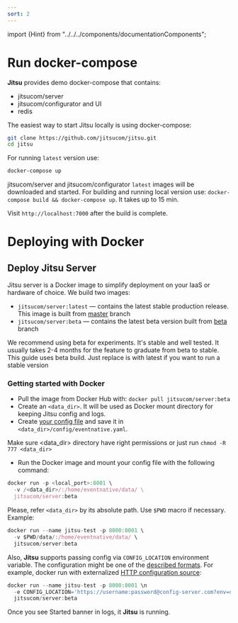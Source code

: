 ```yaml
---
sort: 2
---
```


import {Hint} from "../../../components/documentationComponents";

# Run docker-compose

**Jitsu** provides demo docker-compose that contains:
* jitsucom/server 
* jitsucom/configurator and UI
* redis

The easiest way to start Jitsu locally is using docker-compose:

```bash
git clone https://github.com/jitsucom/jitsu.git
cd jitsu
```

For running `latest` version use:

```bash
docker-compose up
```

<Hint>
    jitsucom/server and jitsucom/configurator <code inline="true">latest</code> images will be downloaded and started. 
    For building and running local version use: <code inline="true">docker-compose build && docker-compose up</code>. It takes up to 15 min.

</Hint>

Visit `http://localhost:7000` after the build is complete.

# Deploying with Docker

## Deploy Jitsu Server

Jitsu server is a Docker image to simplify deployment on your IaaS or hardware of choice. We build two images:

* `jitsucom/server:latest` — contains the latest stable production release. This image is built from [master](https://github.com/jitsucom/jitsu/tree/master) branch
* `jitsucom/server:beta` — contains the latest beta version built from [beta](https://github.com/jitsucom/jitsu/tree/beta) branch

We recommend using beta for experiments. It's stable and well tested. It usually takes 2-4 months for the feature to graduate from beta to stable. This guide uses beta build. Just replace is with latest if you want to run a stable version

### Getting started with Docker

* Pull the image from Docker Hub with: `docker pull jitsucom/server:beta`
* Create an `<data_dir>`. It will be used as Docker mount directory for keeping Jitsu config and logs.
* Create [your config file](/docs/configuration/) and save it in `<data_dir>/config/eventnative.yaml`.

<Hint>
    Make sure &lt;data_dir&gt; directory have right permissions or just run <code inline="true">chmod -R 777 &lt;data_dir&gt;</code>
</Hint>

* Run the Docker image and mount your config file with the following command:

```javascript
docker run -p <local_port>:8001 \
  -v /<data_dir>/:/home/eventnative/data/ \
  jitsucom/server:beta
```

Please, refer `<data_dir>` by its absolute path. Use `$PWD` macro if necessary. Example:

```javascript
docker run --name jitsu-test -p 8000:8001 \
  -v $PWD/data/:/home/eventnative/data/ \
  jitsucom/server:beta
```

Also, **Jitsu** supports passing config via `CONFIG_LOCATION` environment variable. The configuration might be one of the [described formats](/docs/deployment/configuration-source). For example, docker run with externalized [HTTP configuration source](/docs/deployment/configuration-source#http-source):

```javascript
docker run --name jitsu-test -p 8000:8001 \n
  -e CONFIG_LOCATION='https://username:password@config-server.com?env=dev' \
  jitsucom/server:beta
```


Once you see Started banner in logs, it **Jitsu** is running.